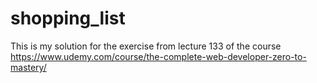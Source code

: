# shopping_list
This is my solution for the exercise from lecture 133 of the course https://www.udemy.com/course/the-complete-web-developer-zero-to-mastery/
